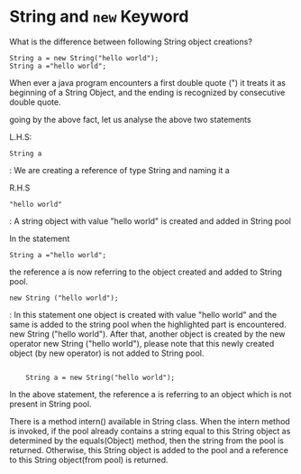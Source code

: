String and `new` Keyword
========================
What is the difference between following String object creations?

    String a = new String("hello world");
    String a ="hello world";

When ever a java program encounters a first double quote (") it treats it as beginning of a String Object, and the ending is recognized by consecutive double quote.

going by the above fact, let us analyse the above two statements

L.H.S:

<pre><code>String a </code></pre>: We are creating a reference of type String and naming it a

R.H.S

<pre><code>"hello world"</code></pre>: A string object with value "hello world" is created and added in String pool

In the statement <pre><code>String a ="hello world";</code></pre> the reference a is now referring to the object created and added to String pool.

<pre><code>new String ("hello world");</code></pre>: In this statement one object is created with value "hello world" and the same is added to the string pool when the highlighted part is encountered. new String ("hello world"). After that, another object is created by the new operator new String ("hello world"), please note that this newly created object (by new operator) is not added to String pool.
<pre><code>
	String a = new String("hello world");
</code></pre>
In the above statement, the reference a is referring to an object which is not present in String pool.

There is a method intern() available in String class. When the intern method is invoked, if the pool already contains a string equal to this String object as determined by the equals(Object) method, then the string from the pool is returned. Otherwise, this String object is added to the pool and a reference to this String object(from pool) is returned.

